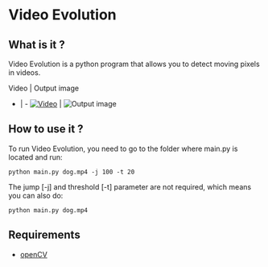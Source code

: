 # Video Evolution

## What is it ?

Video Evolution is a python program that allows you to detect moving pixels in videos.

Video | Output image
- | -
[![Video](https://img.youtube.com/vi/cG_7OxVTfgc/0.jpg)](https://www.youtube.com/watch?v=cG_7OxVTfgc) | ![Output image](https://i.imgur.com/bLwxt2j.jpg)

## How to use it ?

To run Video Evolution, you need to go to the folder where main.py is located and run:
```
python main.py dog.mp4 -j 100 -t 20
```
The jump [-j] and threshold [-t] parameter are not required, which means you can also do:
```
python main.py dog.mp4
```

## Requirements

- [openCV](https://pypi.org/project/opencv-python/)
